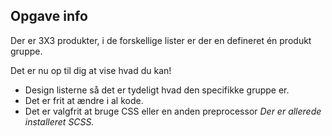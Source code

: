 ## Opgave info

Der er 3X3 produkter, i de forskellige lister er der en defineret én produkt gruppe.

Det er nu op til dig at vise hvad du kan!

*   Design listerne så det er tydeligt hvad den specifikke gruppe er.
*   Det er frit at ændre i al kode.
*   Det er valgfrit at bruge CSS eller en anden preprocessor _Der er allerede installeret SCSS._
